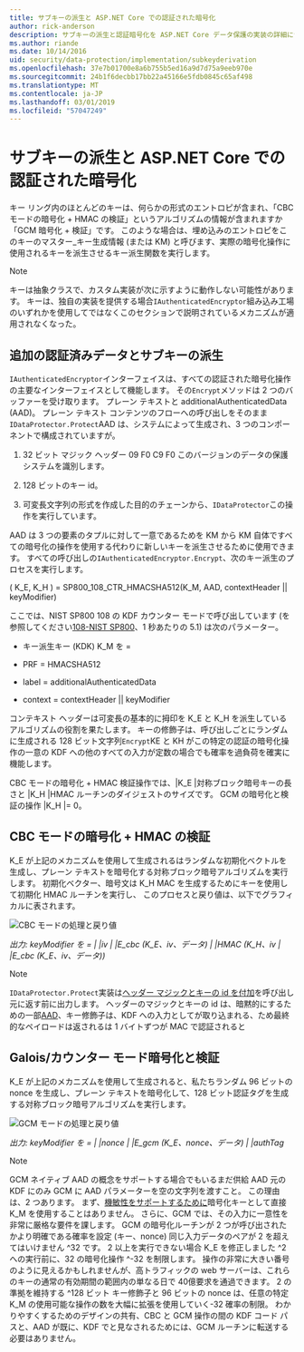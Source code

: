 ```yaml
---
title: サブキーの派生と ASP.NET Core での認証された暗号化
author: rick-anderson
description: サブキーの派生と認証暗号化を ASP.NET Core データ保護の実装の詳細について説明します。
ms.author: riande
ms.date: 10/14/2016
uid: security/data-protection/implementation/subkeyderivation
ms.openlocfilehash: 37e7b01700e8a6b755b5ed16a9d7d75a9eeb970e
ms.sourcegitcommit: 24b1f6decbb17bb22a45166e5fdb0845c65af498
ms.translationtype: MT
ms.contentlocale: ja-JP
ms.lasthandoff: 03/01/2019
ms.locfileid: "57047249"
---
```

# <a name="subkey-derivation-and-authenticated-encryption-in-aspnet-core"></a>サブキーの派生と ASP.NET Core での認証された暗号化

<a name="data-protection-implementation-subkey-derivation"></a>

キー リング内のほとんどのキーは、何らかの形式のエントロピが含まれ、「CBC モードの暗号化 + HMAC の検証」というアルゴリズムの情報が含まれますか「GCM 暗号化 + 検証」です。 このような場合は、埋め込みのエントロピをこのキーのマスター_キー生成情報 (または KM) と呼びます、実際の暗号化操作に使用されるキーを派生させるキー派生関数を実行します。

> [!NOTE]
> キーは抽象クラスで、カスタム実装が次に示すように動作しない可能性があります。 キーは、独自の実装を提供する場合`IAuthenticatedEncryptor`組み込み工場のいずれかを使用してではなくこのセクションで説明されているメカニズムが適用されなくなった。

<a name="data-protection-implementation-subkey-derivation-aad"></a>

## <a name="additional-authenticated-data-and-subkey-derivation"></a>追加の認証済みデータとサブキーの派生

`IAuthenticatedEncryptor`インターフェイスは、すべての認証された暗号化操作の主要なインターフェイスとして機能します。 その`Encrypt`メソッドは 2 つのバッファーを受け取ります。 プレーン テキストと additionalAuthenticatedData (AAD)。 プレーン テキスト コンテンツのフローへの呼び出しをそのまま`IDataProtector.Protect`AAD は、システムによって生成され、3 つのコンポーネントで構成されていますが。

1. 32 ビット マジック ヘッダー 09 F0 C9 F0 このバージョンのデータの保護システムを識別します。

2. 128 ビットのキー id。

3. 可変長文字列の形式を作成した目的のチェーンから、`IDataProtector`この操作を実行しています。

AAD は 3 つの要素のタプルに対して一意であるためを KM から KM 自体ですべての暗号化の操作を使用する代わりに新しいキーを派生させるために使用できます。 すべての呼び出しの`IAuthenticatedEncryptor.Encrypt`、次のキー派生のプロセスを実行します。

( K_E, K_H ) = SP800_108_CTR_HMACSHA512(K_M, AAD, contextHeader || keyModifier)

ここでは、NIST SP800 108 の KDF カウンター モードで呼び出しています (を参照してください[108-NIST SP800](http://nvlpubs.nist.gov/nistpubs/Legacy/SP/nistspecialpublication800-108.pdf)、1 秒あたりの 5.1) は次のパラメーター。

* キー派生キー (KDK) K_M を =

* PRF = HMACSHA512

* label = additionalAuthenticatedData

* context = contextHeader || keyModifier

コンテキスト ヘッダーは可変長の基本的に拇印を K_E と K_H を派生しているアルゴリズムの役割を果たします。 キーの修飾子は、呼び出しごとにランダムに生成される 128 ビット文字列`Encrypt`KE と KH がこの特定の認証の暗号化操作の一意の KDF への他のすべての入力が定数の場合でも確率を過負荷を確実に機能します。

CBC モードの暗号化 + HMAC 検証操作では、|K_E |対称ブロック暗号キーの長さと |K_H |HMAC ルーチンのダイジェストのサイズです。 GCM の暗号化と検証の操作 |K_H |= 0。

## <a name="cbc-mode-encryption--hmac-validation"></a>CBC モードの暗号化 + HMAC の検証

K_E が上記のメカニズムを使用して生成されるはランダムな初期化ベクトルを生成し、プレーン テキストを暗号化する対称ブロック暗号アルゴリズムを実行します。 初期化ベクター、暗号文は K_H MAC を生成するためにキーを使用して初期化 HMAC ルーチンを実行し、 このプロセスと戻り値は、以下でグラフィカルに表されます。

![CBC モードの処理と戻り値](subkeyderivation/_static/cbcprocess.png)

*出力: keyModifier を = | |iv | |E_cbc (K_E、iv、データ) | |HMAC (K_H、iv | |E_cbc (K_E、iv、データ))*

> [!NOTE]
> `IDataProtector.Protect`実装は[ヘッダー マジックとキーの id を付加](xref:security/data-protection/implementation/authenticated-encryption-details)を呼び出し元に返す前に出力します。 ヘッダーのマジックとキーの id は、暗黙的にするための一部[AAD](xref:security/data-protection/implementation/subkeyderivation#data-protection-implementation-subkey-derivation-aad)、キー修飾子は、KDF への入力としてが取り込まれる、ため最終的なペイロードは返されるは 1 バイトずつが MAC で認証されると

## <a name="galoiscounter-mode-encryption--validation"></a>Galois/カウンター モード暗号化と検証

K_E が上記のメカニズムを使用して生成されると、私たちランダム 96 ビットの nonce を生成し、プレーン テキストを暗号化して、128 ビット認証タグを生成する対称ブロック暗号アルゴリズムを実行します。

![GCM モードの処理と戻り値](subkeyderivation/_static/galoisprocess.png)

*出力: keyModifier を = | |nonce | |E_gcm (K_E、nonce、データ) | |authTag*

> [!NOTE]
> GCM ネイティブ AAD の概念をサポートする場合でもいるまだ供給 AAD 元の KDF にのみ GCM に AAD パラメーターを空の文字列を渡すこと。 この理由は、2 つあります。 まず、[機敏性をサポートするために](xref:security/data-protection/implementation/context-headers#data-protection-implementation-context-headers)暗号化キーとして直接 K_M を使用することはありません。 さらに、GCM では、その入力に一意性を非常に厳格な要件を課します。 GCM の暗号化ルーチンが 2 つが呼び出されたかより明確である確率を設定 (キー、nonce) 同じ入力データのペアが 2 を超えてはいけません ^32 です。 2 以上を実行できない場合 K_E を修正しました ^2 への実行前に、32 の暗号化操作 ^-32 を制限します。 操作の非常に大きい番号のように見えるかもしれませんが、高トラフィックの web サーバーは、これらのキーの通常の有効期間の範囲内の単なる日で 40億要求を通過できます。 2 の準拠を維持する ^128 ビット キー修飾子と 96 ビットの nonce は、任意の特定 K_M の使用可能な操作の数を大幅に拡張を使用していく-32 確率の制限。 わかりやすくするためのデザインの共有、CBC と GCM 操作の間の KDF コード パスと、AAD が既に、KDF でと見なされるためには、GCM ルーチンに転送する必要はありません。
